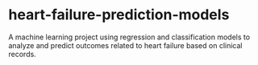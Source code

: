 # heart-failure-prediction-models
A machine learning project using regression and classification models to analyze and predict outcomes related to heart failure based on clinical records.
